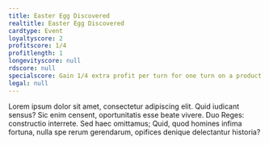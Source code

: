 ```yaml
---
title: Easter Egg Discovered
realtitle: Easter Egg Discovered
cardtype: Event
loyaltyscore: 2
profitscore: 1/4
profitlength: 1
longevityscore: null
rdscore: null
specialscore: Gain 1/4 extra profit per turn for one turn on a product of your choice. Also gain two points of loyalty.
legal: null
---
```


Lorem ipsum dolor sit amet, consectetur adipiscing elit. Quid iudicant sensus? Sic enim censent, oportunitatis esse beate vivere. Duo Reges: constructio interrete. Sed haec omittamus; Quid, quod homines infima fortuna, nulla spe rerum gerendarum, opifices denique delectantur historia?

